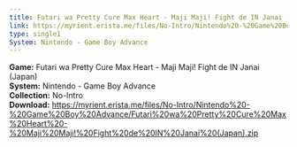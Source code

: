 ```yaml
---
title: Futari wa Pretty Cure Max Heart - Maji Maji! Fight de IN Janai (Japan)
link: https://myrient.erista.me/files/No-Intro/Nintendo%20-%20Game%20Boy%20Advance/Futari%20wa%20Pretty%20Cure%20Max%20Heart%20-%20Maji%20Maji!%20Fight%20de%20IN%20Janai%20(Japan).zip
type: single1
System: Nintendo - Game Boy Advance
---
```

<b>Game:</b> Futari wa Pretty Cure Max Heart - Maji Maji! Fight de IN Janai (Japan)<br>
<b>System:</b> Nintendo - Game Boy Advance<br>
<b>Collection:</b> No-Intro<br>
<b>Download:</b> https://myrient.erista.me/files/No-Intro/Nintendo%20-%20Game%20Boy%20Advance/Futari%20wa%20Pretty%20Cure%20Max%20Heart%20-%20Maji%20Maji!%20Fight%20de%20IN%20Janai%20(Japan).zip